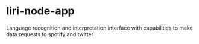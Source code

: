 # liri-node-app
Language recognition and interpretation interface with capabilities to make data requests to spotify and twitter

